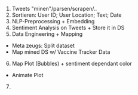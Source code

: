 1. Tweets "minen"/parsen/scrapen/..
2. Sortieren: User ID; User Location; Text; Date
3. NLP-Preprocessing + Embedding
4. Sentiment Analysis on Tweets + Store it in DS
5. Data Engineering + Mapping
  - Meta zeugs: Split dataset
  - Map mined DS w/ Vaccine Tracker Data
6. Map Plot (Bubbles) + sentiment dependant color
  - Animate Plot
7.  
